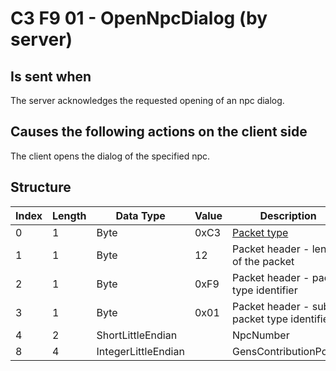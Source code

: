 # C3 F9 01 - OpenNpcDialog (by server)

## Is sent when

The server acknowledges the requested opening of an npc dialog.

## Causes the following actions on the client side

The client opens the dialog of the specified npc.

## Structure

| Index | Length | Data Type | Value | Description |
|-------|--------|-----------|-------|-------------|
| 0 | 1 |   Byte   | 0xC3  | [Packet type](PacketTypes.md) |
| 1 | 1 |    Byte   |   12   | Packet header - length of the packet |
| 2 | 1 |    Byte   | 0xF9  | Packet header - packet type identifier |
| 3 | 1 |    Byte   | 0x01  | Packet header - sub packet type identifier |
| 4 | 2 | ShortLittleEndian |  | NpcNumber |
| 8 | 4 | IntegerLittleEndian |  | GensContributionPoints |